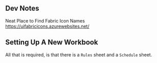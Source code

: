 ## Dev Notes

Neat Place to Find Fabric Icon Names https://uifabricicons.azurewebsites.net/

## Setting Up A New Workbook

All that is required, is that there is a `Rules` sheet and a `Schedule` sheet.

